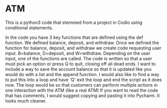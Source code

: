 # ATM
This is a python3 code that stemmed from a project in Codio using conditional statements.

In the code you have 3 key functions that are defined using the def function. We defined balance, deposit, and withdraw. 
Once we defined the function for balance, deposit, and withdraw we create code requesting user input. B=balance, D=deposit, and W=withdraw.
Depending on the user input, one of the functions are called. 
The code is written so that a user must pick an option or press Q to quit, closing off all dead ends. 
I want to include a way to save the account balance so that it is updated like you would do with a list and the append function. 
I would also like to find a way to put this into a loop and have 'Q' exit the loop and end the script as it does now. 
The loop would be so that customers can perform multiple actions in one interaction with the ATM (like a real ATM)
If you want to read the code that has comments, I would suggest copying and pasting it into Pycharm. It looks much cleaner. 
